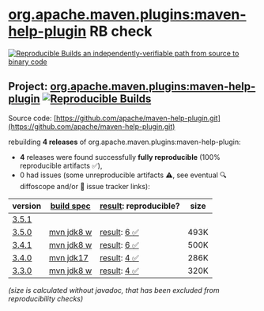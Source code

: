 [org.apache.maven.plugins:maven-help-plugin](https://central.sonatype.com/artifact/org.apache.maven.plugins/maven-help-plugin/versions) RB check
=======

[![Reproducible Builds](https://reproducible-builds.org/images/logos/rb.svg) an independently-verifiable path from source to binary code](https://reproducible-builds.org/)

## Project: [org.apache.maven.plugins:maven-help-plugin](https://central.sonatype.com/artifact/org.apache.maven.plugins/maven-help-plugin/versions) [![Reproducible Builds](https://img.shields.io/endpoint?url=https://raw.githubusercontent.com/jvm-repo-rebuild/reproducible-central/master/content/org/apache/maven/plugins/maven-help-plugin/badge.json)](https://github.com/jvm-repo-rebuild/reproducible-central/blob/master/content/org/apache/maven/plugins/maven-help-plugin/README.md)

Source code: [https://github.com/apache/maven-help-plugin.git](https://github.com/apache/maven-help-plugin.git)

rebuilding **4 releases** of org.apache.maven.plugins:maven-help-plugin:
- **4** releases were found successfully **fully reproducible** (100% reproducible artifacts :white_check_mark:),
- 0 had issues (some unreproducible artifacts :warning:, see eventual :mag: diffoscope and/or :memo: issue tracker links):

| version | [build spec](/BUILDSPEC.md) | [result](https://reproducible-builds.org/docs/jvm/): reproducible? | size |
| -- | --------- | ------ | -- |
| [3.5.1](https://central.sonatype.com/artifact/org.apache.maven.plugins/maven-help-plugin/3.5.1/pom) | | | |
| [3.5.0](https://central.sonatype.com/artifact/org.apache.maven.plugins/maven-help-plugin/3.5.0/pom) | [mvn jdk8 w](maven-help-plugin-3.5.0.buildspec) | [result](maven-help-plugin-3.5.0.buildinfo): [6 :white_check_mark: ](maven-help-plugin-3.5.0.buildcompare) | 493K |
| [3.4.1](https://central.sonatype.com/artifact/org.apache.maven.plugins/maven-help-plugin/3.4.1/pom) | [mvn jdk8 w](maven-help-plugin-3.4.1.buildspec) | [result](maven-help-plugin-3.4.1.buildinfo): [6 :white_check_mark: ](maven-help-plugin-3.4.1.buildcompare) | 500K |
| [3.4.0](https://central.sonatype.com/artifact/org.apache.maven.plugins/maven-help-plugin/3.4.0/pom) | [mvn jdk17](maven-help-plugin-3.4.0.buildspec) | [result](maven-help-plugin-3.4.0.buildinfo): [4 :white_check_mark: ](maven-help-plugin-3.4.0.buildcompare) | 286K |
| [3.3.0](https://central.sonatype.com/artifact/org.apache.maven.plugins/maven-help-plugin/3.3.0/pom) | [mvn jdk8 w](maven-help-plugin-3.3.0.buildspec) | [result](maven-help-plugin-3.3.0.buildinfo): [4 :white_check_mark: ](maven-help-plugin-3.3.0.buildcompare) | 320K |

<i>(size is calculated without javadoc, that has been excluded from reproducibility checks)</i>
